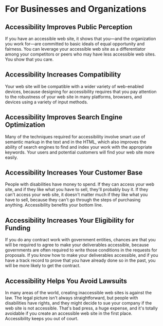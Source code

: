 # For Businesses and Organizations

## Accessibility Improves Public Perception

If you have an accessible web site, it shows that you—and the organization you work for—are committed to basic ideals of equal opportunity and fairness. You can leverage your accessible web site as a differentiator among your competitors or peers who may have less accessible web sites. You show that you care.

## Accessibility Increases Compatibility

Your web site will be compatible with a wider variety of web-enabled devices, because designing for accessibility requires that you pay attention to the robustness of your web site in many platforms, browsers, and devices using a variety of input methods.

## Accessibility Improves Search Engine Optimization

Many of the techniques required for accessibility involve smart use of semantic markup in the text and in the HTML, which also improves the ability of search engines to find and index your work with the appropriate keywords. Your users and potential customers will find your web site more easily.

## Accessibility Increases Your Customer Base

People with disabilities have money to spend. If they can access your web site, and if they like what you have to sell, they'll probably buy it. If they can't access your web site, it doesn't matter much if they like what you have to sell, because they can't go through the steps of purchasing anything. Accessibility benefits your bottom line.

## Accessibility Increases Your Eligibility for Funding

If you do any contract work with government entities, chances are that you will be required to agree to make your deliverables accessible, because governments are often required to write those conditions in the requests for proposals. If you know how to make your deliverables accessible, and if you have a track record to prove that you have already done so in the past, you will be more likely to get the contract.

## Accessibility Helps You Avoid Lawsuits

In many areas of the world, creating inaccessible web sites is against the law. The legal picture isn't always straightforward, but people with disabilities have rights, and they might decide to sue your company if the web site is not accessible. That's bad press, a huge expense, and it's totally avoidable if you create an accessible web site in the first place. Accessibility keeps you out of court.